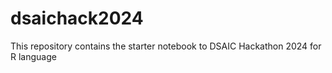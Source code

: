 # dsaichack2024
This repository contains the starter notebook to DSAIC Hackathon 2024 for R language
